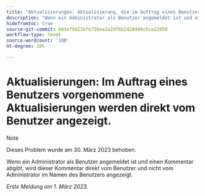 ```yaml
---
title: "Aktualisierungen: Aktualisierung, die im Auftrag eines Benutzers vorgenommen wurde, wird direkt vom Benutzer angezeigt."
description: "Wenn ein Administrator als Benutzer angemeldet ist und einen Kommentar abgibt, wird dieser Kommentar direkt vom Benutzer und nicht vom Administrator im Namen des Benutzers angezeigt."
hidefromtoc: true
source-git-commit: b03ef9d21bfe75bea3a2df6b2420490c6ce22050
workflow-type: tm+mt
source-wordcount: '100'
ht-degree: 10%

---
```



# Aktualisierungen: Im Auftrag eines Benutzers vorgenommene Aktualisierungen werden direkt vom Benutzer angezeigt.

>[!NOTE]
>
>Dieses Problem wurde am 30. März 2023 behoben.

Wenn ein Administrator als Benutzer angemeldet ist und einen Kommentar abgibt, wird dieser Kommentar direkt vom Benutzer und nicht vom Administrator im Namen des Benutzers angezeigt.

_Erste Meldung am 1. März 2023._

